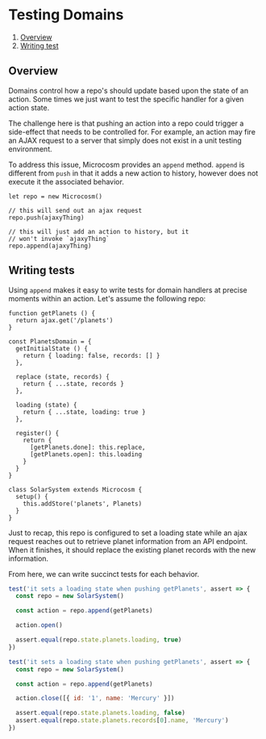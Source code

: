 # Testing Domains

1. [Overview](#overview)
2. [Writing test](#writing-tests)

## Overview

Domains control how a repo's should update based upon the state of an
action. Some times we just want to test the specific handler for a
given action state.

The challenge here is that pushing an action into a repo could trigger
a side-effect that needs to be controlled for. For example, an action
may fire an AJAX request to a server that simply does not exist in a
unit testing environment.

To address this issue, Microcosm provides an `append` method. `append`
is different from `push` in that it adds a new action to history,
however does not execute it the associated behavior.

```
let repo = new Microcosm()

// this will send out an ajax request
repo.push(ajaxyThing)

// this will just add an action to history, but it
// won't invoke `ajaxyThing`
repo.append(ajaxyThing)
```

## Writing tests

Using `append` makes it easy to write tests for domain handlers at
precise moments within an action. Let's assume the following repo:

```
function getPlanets () {
  return ajax.get('/planets')
}

const PlanetsDomain = {
  getInitialState () {
    return { loading: false, records: [] }
  },

  replace (state, records) {
    return { ...state, records }
  },

  loading (state) {
    return { ...state, loading: true }
  },

  register() {
    return {
      [getPlanets.done]: this.replace,
      [getPlanets.open]: this.loading
    }
  }
}

class SolarSystem extends Microcosm {
  setup() {
    this.addStore('planets', Planets)
  }
}
```

Just to recap, this repo is configured to set a loading state while an
ajax request reaches out to retrieve planet information from an API
endpoint. When it finishes, it should replace the existing planet
records with the new information.

From here, we can write succinct tests for each behavior.

```javascript
test('it sets a loading state when pushing getPlanets', assert => {
  const repo = new SolarSystem()

  const action = repo.append(getPlanets)

  action.open()

  assert.equal(repo.state.planets.loading, true)
})

test('it sets a loading state when pushing getPlanets', assert => {
  const repo = new SolarSystem()

  const action = repo.append(getPlanets)

  action.close([{ id: '1', name: 'Mercury' }])

  assert.equal(repo.state.planets.loading, false)
  assert.equal(repo.state.planets.records[0].name, 'Mercury')
})
```

